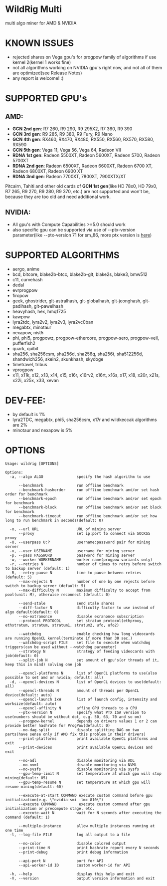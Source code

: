 # WildRig Multi
multi algo miner for AMD & NVIDIA

# KNOWN ISSUES
- rejected shares on Vega gpu's for progpow family of algorithms if use kernel 2(kernel 1 works fine)
- not all algorithms working on NVIDIA gpu's right now, and not all of them are optimized(see Release Notes)
- any report is welcome! :)

# SUPPORTED GPU's
## AMD:
- **GCN 2nd gen**: R7 260, R9 290, R9 295X2, R7 360, R9 390
- **GCN 3rd gen**: R9 285, R9 380, R9 Fury, R9 Nano
- **GCN 4th gen**: RX460, RX470, RX480, RX550, RX560, RX570, RX580, RX590
- **GCN 5th gen**: Vega 11, Vega 56, Vega 64, Radeon VII
- **RDNA 1st gen**: Radeon 5500XT, Radeon 5600XT, Radeon 5700, Radeon 5700XT
- **RDNA 2nd gen**: Radeon 6500XT, Radeon 6600XT, Radeon 6700 XT, Radeon 6800XT, Radeon 6900 XT
- **RDNA 3nd gen**: Radeon 7700XT, 7800XT, 7900XTX/XT

Pitcairn, Tahiti and other old cards of **GCN 1st gen**(like HD 78x0, HD 79x0, R7 265, R9 270, R9 280, R9 370, etc.) are not supported and won't be, because they are too old and need additional work.

## NVIDIA:
- All gpu's with Compute Capabilities >=5.0 should work
- also specific gpu can be supported via use of --ptx-version parameter(like --ptx-version 71 for sm_86, more ptx version is [here](https://docs.nvidia.com/cuda/parallel-thread-execution/#release-notes))

# SUPPORTED ALGORITHMS
- aergo, anime
- bcd, bitcore, blake2b-btcc, blake2b-glt, blake2s, blake3, bmw512
- c11, curvehash
- dedal
- evrprogpow
- firopow
- geek, ghostrider, glt-astralhash, glt-globalhash, glt-jeonghash, glt-padihash, glt-pawelhash
- heavyhash, hex, hmq1725
- kawpow
- lyra2tdc, lyra2v2, lyra2v3, lyra2vc0ban
- megabtx, minotaur
- nexapow, nist5
- phi, phi5, progpowz, progpow-ethercore, progpow-sero, progpow-veil, pufferfish2
- quark, quibit
- sha256, sha256csm, sha256d, sha256q, sha256t, sha512256d, shandwich256, skein2, skunkhash, skydoge
- timetravel, tribus
- vprogpow
- x11, x11k, x12, x13, x14, x15, x16r, x16rv2, x16rt, x16s, x17, x18, x20r, x21s, x22i, x25x, x33, xevan

# DEV-FEE:
- by default is 1%
- lyra2TDC, megabtx, phi5, sha256csm, x17r and wildkeccak algorithms are 2%
- minotaur and nexapow is 5%

# OPTIONS
```
Usage: wildrig [OPTIONS]

Options:
  -a, --algo ALGO               specify the hash algorithm to use

      --benchmark               run offline benchmark
      --benchmark-hashorder     run offline benchmark and/or set hash order for benchmark
      --benchmark-epoch         run offline benchmark and/or set epoch for benchmark
      --benchmark-block         run offline benchmark and/or set block for benchmark
      --benchmark-timeout       run offline benchmark and/or set how long to run benchmark in seconds(default: 0)

  -o, --url URL                 URL of mining server
      --proxy                   set ip:port to connect via SOCKS5 proxy
  -O, --userpass U:P            username:password pair for mining server
  -u, --user USERNAME           username for mining server
  -p, --pass PASSWORD           password for mining server
  -w, --worker WORKERNAME       worker name(progpow variants only)
  -r, --retries N               number of times to retry before switch to backup server (default: 1)
  -R, --retry-pause N           time to pause between retries (default: 5)
      --max-rejects N           number of one by one rejects before switch to backup server (default: 5)
      --max-difficulty N        maximum difficulty to accept from pool(unit: M), otherwise reconnect (default: 0)

      --send-stale              send stale shares
      --diff-factor N           difficulty factor to use instead of algo default(default: 0)
      --no-extranonce           disable exranonce subscription
      --protocol PROTOCOL       set stratum protocol(ethproxy, ethstratum, stratum, stratum1, stratum2, ufo, ufo2)

      --watchdog                enable checking how long videocards are running OpenCL kernel(terminate if more than 30 sec.)
      --watchdog-script FILE    set file to execute when watchdog triggers(can be used without --watchdog parameter)
      --strategy N              strategy of feeding videocards with job(default: 0)
      --split-job N             set amount of gpu's(or threads of it, keep this in mind) solving one job

      --opencl-platforms N      list of OpenCL platforms to use(also possible to set amd or nvidia; default: all)
  -d, --opencl-devices N        list of OpenCL devices to use(default: all)
      --opencl-threads N        amount of threads per OpenCL device(default: auto)
      --opencl-launch IxW       list of launch config, intensity and worksize(default: auto)
      --opencl-affinity N       affine GPU threads to a CPU
      --ptx-version N           specify what PTX ISA version to use(numbers should be without dot, e.g. 50, 63, 70 and so on)
      --progpow-kernel          depends on drivers values 1 or 2 can provide better hashrate for ProgPow(default: 0)
      --no-dag-split            disable splitting DAG on two parts(have sense only if AMD fix this problem in their drivers)
      --print-platforms         print available OpenCL platforms and exit
      --print-devices           print available OpenCL devices and exit

      --no-adl                  disable monitoring via ADL
      --no-nvml                 disable monitoring via NVML
      --no-sysfs                disable monitoring via sysfs
      --gpu-temp-limit N        set temperature at which gpu will stop mining(default: 85)
      --gpu-temp-resume N       set temperature at which gpu will resume mining(default: 60)
      
      --execute-at-start COMMAND execute custom command before gpu initialization(e.g. \"nvidia-smi -lmc 810\")
      --execute COMMAND          execute custom command after gpu initialization or precompute stage, etc.
      --execute-wait N          wait for N seconds after executing the command (default: 1)

      --multiple-instance       allow multiple instances running at one time
  -l, --log-file FILE           log all output to a file

      --no-color                disable colored output
      --print-time N            print hashrate report every N seconds
      --print-debug             print debug information

      --api-port N              port for API
      --api-worker-id ID        custom worker-id for API

  -h, --help                    display this help and exit
  -V, --version                 output version information and exit
```
